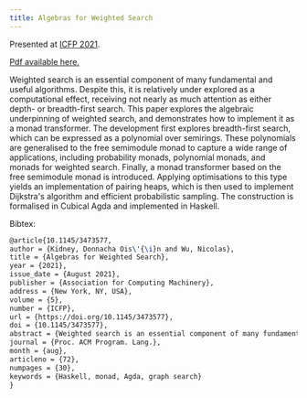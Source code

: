 ```yaml
---
title: Algebras for Weighted Search
---
```


Presented at [ICFP 2021](https://icfp21.sigplan.org).

[Pdf available here.](pdfs/algebras-for-weighted-search.pdf)

Weighted search is an essential component of many fundamental and useful
algorithms. Despite this, it is relatively under explored as a computational
effect, receiving not nearly as much attention as either depth- or breadth-first
search. This paper explores the algebraic underpinning of weighted search, and
demonstrates how to implement it as a monad transformer. The development first
explores breadth-first search, which can be expressed as a polynomial over
semirings. These polynomials are generalised to the free semimodule monad to
capture a wide range of applications, including probability monads, polynomial
monads, and monads for weighted search. Finally, a monad transformer based on
the free semimodule monad is introduced. Applying optimisations to this type
yields an implementation of pairing heaps, which is then used to implement
Dijkstra's algorithm and efficient probabilistic sampling. The construction is
formalised in Cubical Agda and implemented in Haskell.

Bibtex:

```tex
@article{10.1145/3473577, 
author = {Kidney, Donnacha Ois\'{\i}n and Wu, Nicolas}, 
title = {Algebras for Weighted Search}, 
year = {2021},
issue_date = {August 2021}, 
publisher = {Association for Computing Machinery}, 
address = {New York, NY, USA}, 
volume = {5},
number = {ICFP}, 
url = {https://doi.org/10.1145/3473577},
doi = {10.1145/3473577}, 
abstract = {Weighted search is an essential component of many fundamental and useful algorithms. Despite this, it is relatively under explored as a computational effect, receiving not nearly as much attention as either depth- or breadth-first search. This paper explores the algebraic underpinning of weighted search, and demonstrates how to implement it as a monad transformer. The development first explores breadth-first search, which can be expressed as a polynomial over semirings. These polynomials are generalised to the free semimodule monad to capture a wide range of applications, including probability monads, polynomial monads, and monads for weighted search. Finally, a monad transformer based on the free semimodule monad is introduced. Applying optimisations to this type yields an implementation of pairing heaps, which is then used to implement Dijkstra's algorithm and efficient probabilistic sampling. The construction is formalised in Cubical Agda and implemented in Haskell.}, 
journal = {Proc. ACM Program. Lang.},
month = {aug}, 
articleno = {72},
numpages = {30},
keywords = {Haskell, monad, Agda, graph search} 
}
```
